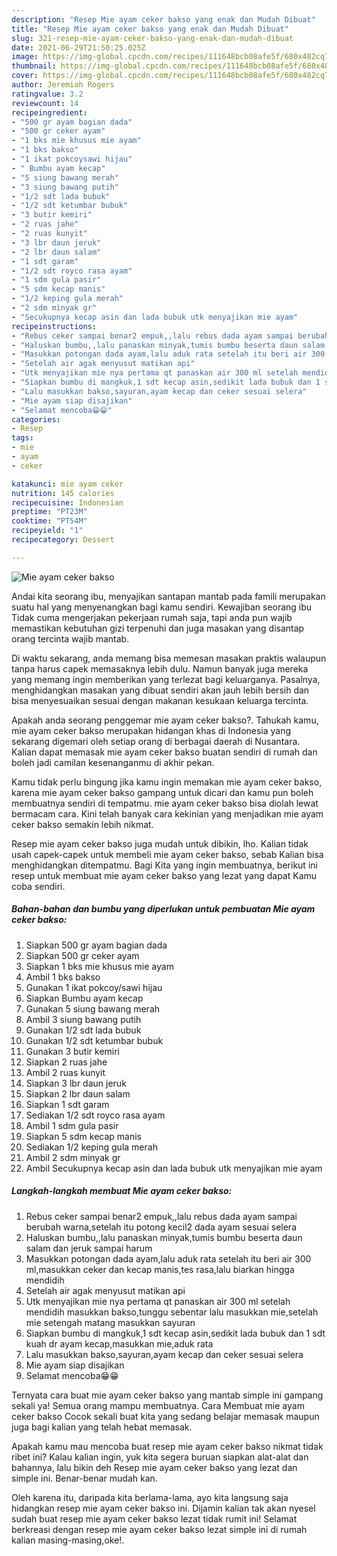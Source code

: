 ```yaml
---
description: "Resep Mie ayam ceker bakso yang enak dan Mudah Dibuat"
title: "Resep Mie ayam ceker bakso yang enak dan Mudah Dibuat"
slug: 321-resep-mie-ayam-ceker-bakso-yang-enak-dan-mudah-dibuat
date: 2021-06-29T21:50:25.025Z
image: https://img-global.cpcdn.com/recipes/111648bcb08afe5f/680x482cq70/mie-ayam-ceker-bakso-foto-resep-utama.jpg
thumbnail: https://img-global.cpcdn.com/recipes/111648bcb08afe5f/680x482cq70/mie-ayam-ceker-bakso-foto-resep-utama.jpg
cover: https://img-global.cpcdn.com/recipes/111648bcb08afe5f/680x482cq70/mie-ayam-ceker-bakso-foto-resep-utama.jpg
author: Jeremiah Rogers
ratingvalue: 3.2
reviewcount: 14
recipeingredient:
- "500 gr ayam bagian dada"
- "500 gr ceker ayam"
- "1 bks mie khusus mie ayam"
- "1 bks bakso"
- "1 ikat pokcoysawi hijau"
- " Bumbu ayam kecap"
- "5 siung bawang merah"
- "3 siung bawang putih"
- "1/2 sdt lada bubuk"
- "1/2 sdt ketumbar bubuk"
- "3 butir kemiri"
- "2 ruas jahe"
- "2 ruas kunyit"
- "3 lbr daun jeruk"
- "2 lbr daun salam"
- "1 sdt garam"
- "1/2 sdt royco rasa ayam"
- "1 sdm gula pasir"
- "5 sdm kecap manis"
- "1/2 keping gula merah"
- "2 sdm minyak gr"
- "Secukupnya kecap asin dan lada bubuk utk menyajikan mie ayam"
recipeinstructions:
- "Rebus ceker sampai benar2 empuk,,lalu rebus dada ayam sampai berubah warna,setelah itu potong kecil2 dada ayam sesuai selera"
- "Haluskan bumbu,,lalu panaskan minyak,tumis bumbu beserta daun salam dan jeruk sampai harum"
- "Masukkan potongan dada ayam,lalu aduk rata setelah itu beri air 300 ml,masukkan ceker dan kecap manis,tes rasa,lalu biarkan hingga mendidih"
- "Setelah air agak menyusut matikan api"
- "Utk menyajikan mie nya pertama qt panaskan air 300 ml setelah mendidih masukkan bakso,tunggu sebentar lalu masukkan mie,setelah mie setengah matang masukkan sayuran"
- "Siapkan bumbu di mangkuk,1 sdt kecap asin,sedikit lada bubuk dan 1 sdt kuah dr ayam kecap,masukkan mie,aduk rata"
- "Lalu masukkan bakso,sayuran,ayam kecap dan ceker sesuai selera"
- "Mie ayam siap disajikan"
- "Selamat mencoba😁😁"
categories:
- Resep
tags:
- mie
- ayam
- ceker

katakunci: mie ayam ceker 
nutrition: 145 calories
recipecuisine: Indonesian
preptime: "PT23M"
cooktime: "PT54M"
recipeyield: "1"
recipecategory: Dessert

---
```



![Mie ayam ceker bakso](https://img-global.cpcdn.com/recipes/111648bcb08afe5f/680x482cq70/mie-ayam-ceker-bakso-foto-resep-utama.jpg)

Andai kita seorang ibu, menyajikan santapan mantab pada famili merupakan suatu hal yang menyenangkan bagi kamu sendiri. Kewajiban seorang ibu Tidak cuma mengerjakan pekerjaan rumah saja, tapi anda pun wajib memastikan kebutuhan gizi terpenuhi dan juga masakan yang disantap orang tercinta wajib mantab.

Di waktu  sekarang, anda memang bisa memesan masakan praktis walaupun tanpa harus capek memasaknya lebih dulu. Namun banyak juga mereka yang memang ingin memberikan yang terlezat bagi keluarganya. Pasalnya, menghidangkan masakan yang dibuat sendiri akan jauh lebih bersih dan bisa menyesuaikan sesuai dengan makanan kesukaan keluarga tercinta. 



Apakah anda seorang penggemar mie ayam ceker bakso?. Tahukah kamu, mie ayam ceker bakso merupakan hidangan khas di Indonesia yang sekarang digemari oleh setiap orang di berbagai daerah di Nusantara. Kalian dapat memasak mie ayam ceker bakso buatan sendiri di rumah dan boleh jadi camilan kesenanganmu di akhir pekan.

Kamu tidak perlu bingung jika kamu ingin memakan mie ayam ceker bakso, karena mie ayam ceker bakso gampang untuk dicari dan kamu pun boleh membuatnya sendiri di tempatmu. mie ayam ceker bakso bisa diolah lewat bermacam cara. Kini telah banyak cara kekinian yang menjadikan mie ayam ceker bakso semakin lebih nikmat.

Resep mie ayam ceker bakso juga mudah untuk dibikin, lho. Kalian tidak usah capek-capek untuk membeli mie ayam ceker bakso, sebab Kalian bisa menghidangkan ditempatmu. Bagi Kita yang ingin membuatnya, berikut ini resep untuk membuat mie ayam ceker bakso yang lezat yang dapat Kamu coba sendiri.

<!--inarticleads1-->

##### Bahan-bahan dan bumbu yang diperlukan untuk pembuatan Mie ayam ceker bakso:

1. Siapkan 500 gr ayam bagian dada
1. Siapkan 500 gr ceker ayam
1. Siapkan 1 bks mie khusus mie ayam
1. Ambil 1 bks bakso
1. Gunakan 1 ikat pokcoy/sawi hijau
1. Siapkan  Bumbu ayam kecap
1. Gunakan 5 siung bawang merah
1. Ambil 3 siung bawang putih
1. Gunakan 1/2 sdt lada bubuk
1. Gunakan 1/2 sdt ketumbar bubuk
1. Gunakan 3 butir kemiri
1. Siapkan 2 ruas jahe
1. Ambil 2 ruas kunyit
1. Siapkan 3 lbr daun jeruk
1. Siapkan 2 lbr daun salam
1. Siapkan 1 sdt garam
1. Sediakan 1/2 sdt royco rasa ayam
1. Ambil 1 sdm gula pasir
1. Siapkan 5 sdm kecap manis
1. Sediakan 1/2 keping gula merah
1. Ambil 2 sdm minyak gr
1. Ambil Secukupnya kecap asin dan lada bubuk utk menyajikan mie ayam




<!--inarticleads2-->

##### Langkah-langkah membuat Mie ayam ceker bakso:

1. Rebus ceker sampai benar2 empuk,,lalu rebus dada ayam sampai berubah warna,setelah itu potong kecil2 dada ayam sesuai selera
1. Haluskan bumbu,,lalu panaskan minyak,tumis bumbu beserta daun salam dan jeruk sampai harum
1. Masukkan potongan dada ayam,lalu aduk rata setelah itu beri air 300 ml,masukkan ceker dan kecap manis,tes rasa,lalu biarkan hingga mendidih
1. Setelah air agak menyusut matikan api
1. Utk menyajikan mie nya pertama qt panaskan air 300 ml setelah mendidih masukkan bakso,tunggu sebentar lalu masukkan mie,setelah mie setengah matang masukkan sayuran
1. Siapkan bumbu di mangkuk,1 sdt kecap asin,sedikit lada bubuk dan 1 sdt kuah dr ayam kecap,masukkan mie,aduk rata
1. Lalu masukkan bakso,sayuran,ayam kecap dan ceker sesuai selera
1. Mie ayam siap disajikan
1. Selamat mencoba😁😁




Ternyata cara buat mie ayam ceker bakso yang mantab simple ini gampang sekali ya! Semua orang mampu membuatnya. Cara Membuat mie ayam ceker bakso Cocok sekali buat kita yang sedang belajar memasak maupun juga bagi kalian yang telah hebat memasak.

Apakah kamu mau mencoba buat resep mie ayam ceker bakso nikmat tidak ribet ini? Kalau kalian ingin, yuk kita segera buruan siapkan alat-alat dan bahannya, lalu bikin deh Resep mie ayam ceker bakso yang lezat dan simple ini. Benar-benar mudah kan. 

Oleh karena itu, daripada kita berlama-lama, ayo kita langsung saja hidangkan resep mie ayam ceker bakso ini. Dijamin kalian tak akan nyesel sudah buat resep mie ayam ceker bakso lezat tidak rumit ini! Selamat berkreasi dengan resep mie ayam ceker bakso lezat simple ini di rumah kalian masing-masing,oke!.

